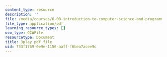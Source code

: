 ```yaml
---
content_type: resource
description: ''
file: /media/courses/6-00-introduction-to-computer-science-and-programming-fall-2008/733f17690e9e1156aafff6bea7acee9c_SXR9CDof7qw.pdf
file_type: application/pdf
learning_resource_types: []
ocw_type: OCWFile
resourcetype: Document
title: 3play pdf file
uid: 733f1769-0e9e-1156-aaff-f6bea7acee9c
---
```


